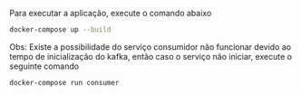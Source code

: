 Para executar a aplicação, execute o comando abaixo
``` bash
docker-compose up --build
```

Obs: Existe a possibilidade do serviço consumidor não funcionar devido ao tempo de inicialização do kafka, então caso o serviço não iniciar, execute o seguinte comando
```bash
docker-compose run consumer
```